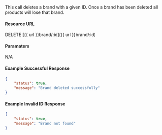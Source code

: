 <!--
@title DELETE brand/:id
@author Moltin Ltd
@description Deletes a brand with the specified ID

@sidebar 1
@family Brand
@rate No
@auth Yes
@format JSON
@http DELETE
@version beta
-->

This call deletes a brand with a given ID. Once a brand has been deleted all products will lose that brand.

#### Resource URL
DELETE [{{ url }}brand/:id]({{ url }}brand/:id)


#### Paramaters
N/A

<!--code-->
#### Example Successful Response
``` json
{
    "status": true,
    "message": "Brand deleted successfully"
}
```


#### Example Invalid ID Response
``` json
{
    "status": true,
    "message": "Brand not found"
}
```
<!--/code-->